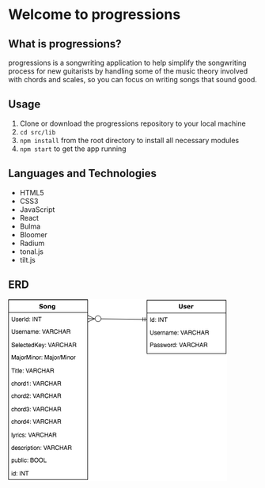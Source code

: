 # Welcome to progressions


## What is progressions?


progressions is a songwriting application to help simplify the songwriting process for new guitarists by handling some of the music theory involved with chords and scales, so you can focus on writing songs that sound good.


## Usage
1. Clone or download the progressions repository to your local machine
2. ```cd src/lib```
3. ```npm install``` from the root directory to install all necessary modules
8. ```npm start``` to get the app running 


## Languages and Technologies
* HTML5
* CSS3
* JavaScript
* React
* Bulma
* Bloomer
* Radium
* tonal.js
* tilt.js

## ERD
![alt text](src/READMEimgs/progressionsERD.png)

